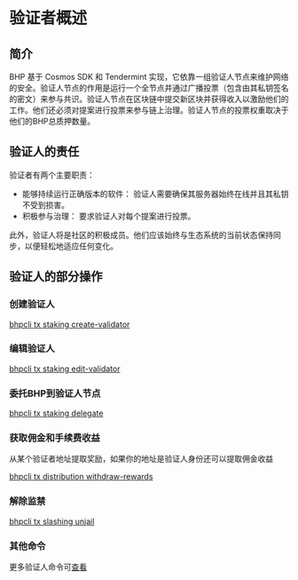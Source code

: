 # 验证者概述
## 简介

BHP 基于 Cosmos SDK 和 Tendermint 实现，它依靠一组验证人节点来维护网络的安全。验证人节点的作用是运行一个全节点并通过广播投票（包含由其私钥签名的密文）来参与共识。验证人节点在区块链中提交新区块并获得收入以激励他们的工作。他们还必须对提案进行投票来参与链上治理。验证人节点的投票权重取决于他们的BHP总质押数量。

## 验证人的责任

验证者有两个主要职责：

- 能够持续运行正确版本的软件： 验证人需要确保其服务器始终在线并且其私钥不受到损害。
- 积极参与治理： 要求验证人对每个提案进行投票。

此外，验证人将是社区的积极成员。他们应该始终与生态系统的当前状态保持同步，以便轻松地适应任何变化。


## 验证人的部分操作

### 创建验证人

[bhpcli tx staking create-validator](https://docs.bhpnet.io/zh/cli-client/staking.html#bhpcli-tx-staking-create-validator)

### 编辑验证人

[bhpcli tx staking edit-validator](https://docs.bhpnet.io/zh/cli-client/staking.html#bhpcli-tx-staking-create-validator)

### 委托BHP到验证人节点

[bhpcli tx staking delegate](https://docs.bhpnet.io/zh/cli-client/staking.html#bhpcli-tx-staking-delegate)

### 获取佣金和手续费收益

从某个验证者地址提取奖励，如果你的地址是验证人身份还可以提取佣金收益

[bhpcli tx distribution withdraw-rewards](https://docs.bhpnet.io/zh/cli-client/slashing.html)

### 解除监禁

[bhpcli tx slashing unjail](https://docs.bhpnet.io/zh/cli-client/slashing.html)

### 其他命令 

更多验证人命令可[查看](/zh/cli-client/staking.md)